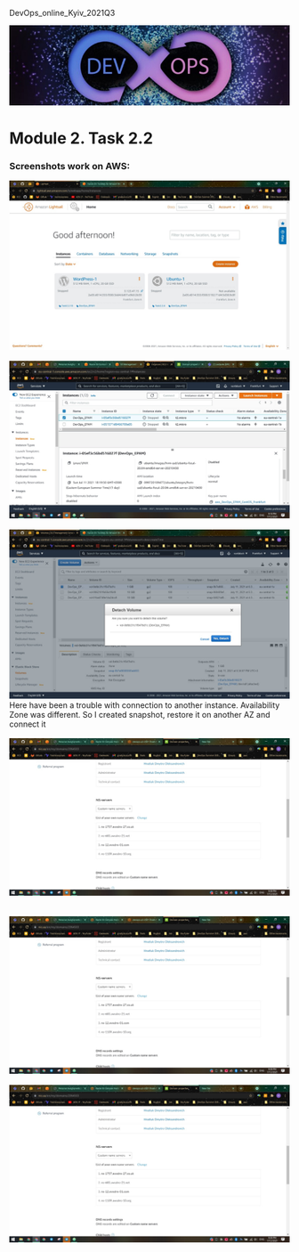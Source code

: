 <p>DevOps_online_Kyiv_2021Q3</p>

<img src="imgReadme/devops_head.jpg" alt="DevOps">

<h1>Module 2. Task 2.2</h1>
<h3>Screenshots work on AWS:</h3>

<p>
  <img src="imgReadme/lightsail.jpg" alt="lightsail">
  <br>
  <br>
  <img src="imgReadme/ec2.jpg" alt="ec2">
  <br>
  <br>
  <img src="imgReadme/ebs.jpg" alt="ebs">
  <br>
  Here have been a trouble with connection to another instance. Availability Zone was different. So I created snapshot, restore it on another AZ and connect it
  <br>
  <br>
  <img src="imgReadme/route53.jpg" alt="route53">
  <br>  <br>
    <br>  <img src="imgReadme/nic_ns.jpg" alt="nic_ns">
    <br>
    <br>
  <img src="imgReadme/s3.jpg" alt="s3">
  <br>
</p>
